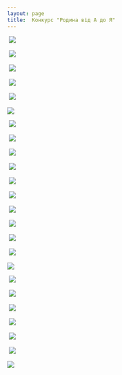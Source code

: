 ```yaml
---
layout: page
title:  Конкурс "Родина від А до Я"
---
```

 ![](/assets/tiger-1298467233.jpg)

 ![](/assets/tiger-1298467438.jpg)

 ![](/assets/tiger-1298467460.jpg)

 ![](/assets/tiger-1298467494.jpg)

 ![](/assets/tiger-1298467518.jpg)

![](/assets/tiger-1298467541.jpg)

 ![](/assets/tiger-1298467561.jpg)

 ![](/assets/tiger-1298467592.jpg)

 ![](/assets/tiger-1298467612.jpg)

 ![](/assets/tiger-1298467633.jpg)

 ![](/assets/tiger-1298467655.jpg)

 ![](/assets/tiger-1298467680.jpg)

 ![](/assets/tiger-1298467702.jpg)

 ![](/assets/tiger-1298467723.jpg)

 ![](/assets/tiger-1298467750.jpg)

 ![](/assets/tiger-1298467773.jpg)

![](/assets/tiger-1298467795.jpg)

 ![](/assets/tiger-1298467833.jpg)

 ![](/assets/tiger-1298467852.jpg)

 ![](/assets/tiger-1298467871.jpg)

 ![](/assets/tiger-1298467890.jpg)

 ![](/assets/tiger-1298467909.jpg)

 ![](/assets/tiger-1298467929.jpg)

![](/assets/tiger-1298467946.jpg)